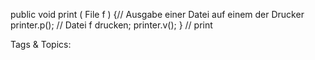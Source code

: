 public void print ( File f ) {// Ausgabe einer Datei auf einem der Drucker
printer.p();
// Datei f drucken;
printer.v();
} // print

   Tags & Topics:
   